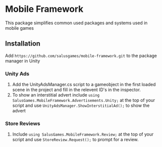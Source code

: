 # Mobile Framework

This package simplifies common used packages and systems used in mobile games

## Installation
Add `https://github.com/salusgames/mobile-framework.git` to the package manager in Unity

### Unity Ads
1. Add the UnityAdsManager.cs script to a gameobject in the first loaded scene in the project and fill in the relevent ID's in the inspector.
2. To show an interstitial advert include `using SalusGames.MobileFramework.Advertisements.Unity;` at the top of your script and use `UnityAdsManager.ShowInterstitialAd();` to show the advert

### Store Reviews
1. Include `using SalusGames.MobileFramework.Review;` at the top of your script and use `StoreReview.Request();` to prompt for a review.
